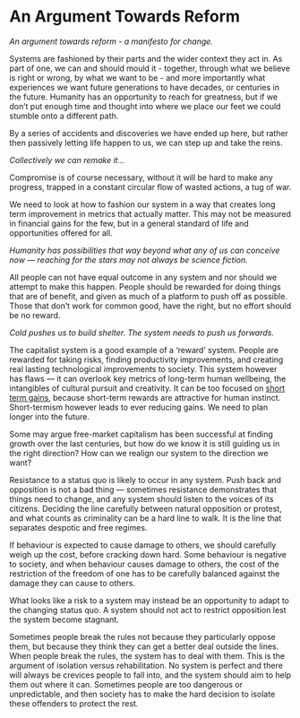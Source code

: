 # An Argument Towards Reform
*An argument towards reform - a manifesto for change.*

Systems are fashioned by their parts and the wider context they act in. As part of one, we can and should mould it - together, through what we believe is right or wrong, by what we want to be - and more importantly what experiences we want future generations to have decades, or centuries in the future. Humanity has an opportunity to reach for greatness, but if we don’t put enough time and thought into where we place our feet we could stumble onto a different path.

 By a series of accidents and discoveries we have ended up here, but rather then passively letting life happen to us, we can step up and take the reins.

*Collectively we can remake it…*

Compromise is of course necessary, without it will be hard to make any progress, trapped in a constant circular flow of wasted actions, a tug of war.

We need to look at how to fashion our system in a way that creates long term improvement in metrics that actually matter. This may not be measured in financial gains for the few, but in a general standard of life and opportunities offered for all.

*Humanity has possibilities that way beyond what any of us can conceive now — reaching for the stars may not always be science fiction.*

All people can not have equal outcome in any system and nor should we attempt to make this happen. People should be rewarded for doing things that are of benefit, and given as much of a platform to push off as possible. Those that don’t work for common good, have the right, but no effort should be no reward.
 
*Cold pushes us to build shelter. The system needs to push us forwards.*

The capitalist system is a good example of a ‘reward’ system. People are rewarded for taking risks, finding productivity improvements, and creating real lasting technological improvements to society. This system however has flaws — it can overlook key metrics of long-term human wellbeing, the intangibles of cultural pursuit and creativity. It can be too focused on [short term gains](./general/long-termism), because short-term rewards are attractive for human instinct. Short-termism however leads to ever reducing gains. We need to plan longer into the future.

Some may argue free-market capitalism has been successful at finding growth over the last centuries, but how do we know it is still guiding us in the right direction? How can we realign our system to the direction we want?

Resistance to a status quo is likely to occur in any system. Push back and opposition is not a bad thing — sometimes resistance demonstrates that things need to change, and any system should listen to the voices of its citizens. Deciding the line carefully between natural opposition or protest, and what counts as criminality can be a hard line to walk. It is the line that separates despotic and free regimes. 

If behaviour is expected to cause damage to others, we should carefully weigh up the cost, before cracking down hard. Some behaviour is negative to society, and when behaviour causes damage to others, the cost of the restriction of the freedom of one has to be carefully balanced against the damage they can cause to others.

What looks like a risk to a system may instead be an opportunity to adapt to the changing status quo. A system should not act to restrict opposition lest the system become stagnant.

Sometimes people break the rules not because they particularly oppose them, but because they think they can get a better deal outside the lines. When people break the rules, the system has to deal with them. This is the argument of isolation versus rehabilitation. No system is perfect and there will always be crevices people to fall into, and the system should aim to help them out where it can. Sometimes people are too dangerous or unpredictable, and then society has to make the hard decision to isolate these offenders to protect the rest.



